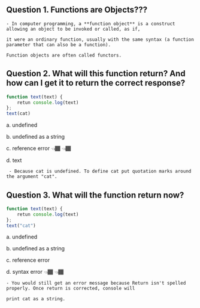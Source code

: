 ## Question 1. Functions are Objects???
```
- In computer programming, a **function object** is a construct allowing an object to be invoked or called, as if, 

it were an ordinary function, usually with the same syntax (a function parameter that can also be a function). 

Function objects are often called functors.
```
## Question 2. What will this function return? And how can I get it to return the correct response?
```js
function text(text) {
    retun console.log(text)
};
text(cat)
```
a. undefined

b. undefined as a string

c. reference error 👈🏾 👈🏾

d. text
```
 - Because cat is undefined. To define cat put quotation marks around the argument "cat". 
```
 ## Question 3. What will the function return now?
```js
function text(text) {
    retun console.log(text)
};
text("cat")
```
a. undefined

b. undefined as a string

c. reference error 

d. syntax error 👈🏾 👈🏾
```
- You would still get an error message because Return isn't spelled properly. Once return is corrected, console will 

print cat as a string.
```
